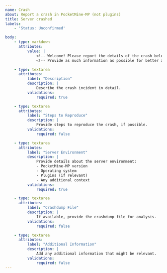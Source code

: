 ```yaml
---
name: Crash
about: Report a crash in PocketMine-MP (not plugins)
title: Server crashed
labels:
    - 'Status: Unconfirmed'

body:
    - type: markdown
      attributes:
          value: |
              <!-- Welcome! Please report the details of the crash below. -->
              <!-- Provide as much information as possible for better assistance. -->

    - type: textarea
      attributes:
          label: "Description"
          description: |
              Describe the crash incident in detail.
          validations:
              required: true

    - type: textarea
      attributes:
          label: "Steps to Reproduce"
          description: |
              Provide steps to reproduce the crash, if possible.
          validations:
              required: false

    - type: textarea
      attributes:
          label: "Server Environment"
          description: |
              Provide details about the server environment:
              - PocketMine-MP version
              - Operating system
              - Plugins (if relevant)
              - Any additional context
          validations:
              required: true

    - type: textarea
      attributes:
          label: "Crashdump File"
          description: |
              If available, provide the crashdump file for analysis.
          validations:
              required: false

    - type: textarea
      attributes:
          label: "Additional Information"
          description: |
              Add any additional information that might be relevant.
          validations:
              required: false
---
```


